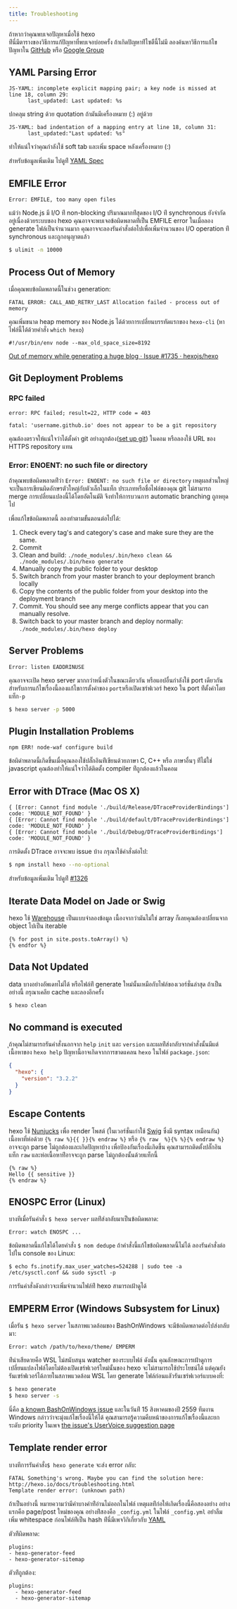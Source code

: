 ```yaml
---
title: Troubleshooting
---
```

ถ้าหากว่าคุณพบเจอปัญหาเมื่อใช้  hexo   
ท่ีนี่มีตารางของวิธีการแก้ปัญหาที่พบเจอบ่อยครั้ง ถ้าเกิดปัญหาท่ีไซตืนี้ไม่มี 
ลองค้นหาวิธีการแก้ไขปัญหาใน  [GitHub](https://github.com/hexojs/hexo/issues) 
หรือ  [Google Group](https://groups.google.com/group/hexo)

## YAML Parsing Error

``` plain
JS-YAML: incomplete explicit mapping pair; a key node is missed at line 18, column 29:
      last_updated: Last updated: %s
```

ปกคลุม string ด้วย quotation ถ้ามันมีเครื่องหมาย (:) อยู่ด้วย

``` plain
JS-YAML: bad indentation of a mapping entry at line 18, column 31:
      last_updated:"Last updated: %s"
```

ทำให้แน่ใจว่าคุณกำลังใช้ soft tab และเพิ่ม space หลังเครื่องหมาย (:)

สำหรับข้อมูลเพิ่มเติม ไปดูท่ี [YAML Spec](http://www.yaml.org/spec/1.2/spec.html)

## EMFILE Error

``` plain
Error: EMFILE, too many open files
```

แม้ว่า Node.js มี I/O ท่ี non-blocking ปริมาณมากท่ีสุดของ I/O ท่ี synchronous
 ยังจำกัดอยู่เนื่องด้วยระบบของ hexo  คุณอาจจะพบเจอข้อผิดพลาดท่ีเป็น EMFILE 
 error ในเมื่อลอง generate ไฟล์เป็นจำนวนมาก 
 คุณอาจจะลองรันคำสั่งต่อไปเพื่อเพิ่มจำนวนของ I/O operation ท่ี synchronous 
 และถูกอนุญาตแล้ว

``` bash
$ ulimit -n 10000
```

## Process Out of Memory

เมื่อคุณพบข้อผิดพลาดนี้ในช่วง generation:
```
FATAL ERROR: CALL_AND_RETRY_LAST Allocation failed - process out of memory
```

คุณเพิ่มขนาด heap memory ของ  Node.js ได้ด้วยการเปลี่ยนบรรทัดแรกของ `hexo-cli` (หาไฟล์นี้ได้ด้วยคำสั่ง `which hexo`) 
```
#!/usr/bin/env node --max_old_space_size=8192
```

[Out of memory while generating a huge blog · Issue #1735 · hexojs/hexo](https://github.com/hexojs/hexo/issues/1735)

## Git Deployment Problems

### RPC failed
``` plain
error: RPC failed; result=22, HTTP code = 403

fatal: 'username.github.io' does not appear to be a git repository
```

คุณต้องตรวจให้แน่ใจว่าได้ตั้งค่า git อย่างถูกต้อง([set up git](https://help.github.com/articles/set-up-git)) 
ในคอม หรือลองใช้ URL ของ HTTPS repository แทน


### Error: ENOENT: no such file or directory
ถ้าคุณพบข้อผิดพลาดท่ีว่า `Error: ENOENT: no such file or directory` 
เหตุผลส่วนใหญ่จะเป็นการเขียนผิดอักษรตัวใหญ่กับตัวเล็กในแท็ก 
ประเภทหรือชื่อไฟล์ของคุณ git ไม่สามารถ merge การเปลี่ยนแปลงนี้ได้โดยอัตโนมัติ 
จึงทำให้การบวนการ automatic branching ถูกหยุดไป

เพื่อแก้ไขข้อผิดพลาดนี้ ลองทำตามขั้นตอนต่อไปได้:
1. Check every tag's and category's case and make sure they are the same.
1. Commit
1. Clean and build: `./node_modules/.bin/hexo clean && ./node_modules/.bin/hexo generate`
1. Manually copy the public folder to your desktop
1. Switch branch from your master branch to your deployment branch locally
1. Copy the contents of the public folder from your desktop into the deployment branch
1. Commit. You should see any merge conflicts appear that you can manually resolve.
1. Switch back to your master branch and deploy normally: `./node_modules/.bin/hexo deploy`

## Server Problems

``` plain
Error: listen EADDRINUSE
```

คุณอาจจะเปิด hexo server มากกว่าหนึ่งตัวในขณะเดียวกัน หรือแอปอื่นกำลังใช้ 
port เดียวกัน สำหรับการแก้ไขเรื่องนี้ลองแก้ไขการตั้งค่าของ 
`port`หรือเปิดเซร์ฟเวอร์ hexo ใน port ท่ีตั้งค่าโดยแท็ก`-p`

``` bash
$ hexo server -p 5000
```

## Plugin Installation Problems

``` plain
npm ERR! node-waf configure build
```

ข้อผิดำพลาดนี้เกิดขึ้นเมื่อคุณลองใช้ปลั๊กอินท่ีเขียนด้วยภาษา C, C++ หรือ 
ภาษาอื่นๆ ท่ีไม้ใช่ javascript คุณต้องทำให้แน่ใจว่าได้ติดตั้ง compiler 
ท่ีถูกต้องแล้วในคอม

## Error with DTrace (Mac OS X)

```plain
{ [Error: Cannot find module './build/Release/DTraceProviderBindings'] code: 'MODULE_NOT_FOUND' }
{ [Error: Cannot find module './build/default/DTraceProviderBindings'] code: 'MODULE_NOT_FOUND' }
{ [Error: Cannot find module './build/Debug/DTraceProviderBindings'] code: 'MODULE_NOT_FOUND' }
```

การติดตั้ง DTrace อาจจะพบ issue บ้าง กรุณาใช้คำสั่งต่อไป:
```sh
$ npm install hexo --no-optional
```
สำหรับข้อมูลเพิ่มเติม ไปดูท่ี [#1326](https://github.com/hexojs/hexo/issues/1326#issuecomment-113871796)

## Iterate Data Model on Jade or Swig

hexo ใช้ [Warehouse] เป็นแบบจำลองข้อมูล เนื้องจากว่ามันไม่ใช่ array ก็เลยคุณต้องเปลี่ยนจาก object ไปเป็น iterable

```
{% for post in site.posts.toArray() %}
{% endfor %}
```

## Data Not Updated

data บางอย่างอัพเดทไม่ได้ หรือไฟล์ท่ี generate 
ใหม่นั้นเหมือกับไฟล์ของเวอร์ชั่นล่าสุด ถ้าเป็นอย่างนี้ กรุณาเคลีย cache 
และลองอีกครั้ง
``` bash
$ hexo clean
```

## No command is executed

ุถ้าคุณไม่สามารถรันคำสั่งนอกจาก `help` `init` และ  `version` 
และผลท่ีส่งกลับจากคำสั่งนั้นมีแต่เนื้อหาของ `hexo help` 
ปัญหานี้อาจเกิดจากการขาดแคลน  `hexo` ในไฟล์ `package.json`:
```json
{
  "hexo": {
    "version": "3.2.2"
  }
}
```

## Escape Contents

hexo ใช้ [Nunjucks] เพื่อ render โพสต์ (ในเวอร์ชั่นเก่าใช้ [Swig] ซึ่งมี 
syntax เหมือนกัน) เนื้อหาที่ห่อด้วย `{% raw %}{{ }}{% endraw %}` หรือ `{% raw 
%}{% %}{% endraw %}` อาจจะถูก parse ไม่ถูกต้องและเกิดปัญหาบ้าง 
เพื่อป้องกันเรื่องนี้เกิดขึ้น คุณสามารถติดตั้งปลั๊กอินแท็ก `raw` 
และห่อเนื้อหาท่ีอาจจะถูก parse ไม่ถูกต้องนั้นด้วยแท็กนี้

```
{% raw %}
Hello {{ sensitive }}
{% endraw %}
```

## ENOSPC Error (Linux)

บางทีเมื่อรันคำสั่ง `$ hexo server` ผลท่ีส่งกลับมาเป็นข้อผิดพลาด:
```
Error: watch ENOSPC ...
```
ข้อผิดพลาดนี้แก้ไขได้โดยคำสั่ง `$ nom dedupe` 
ถ้าคำสั่งนี้แก้ไขข้อผิดพลาดนี้ไม่ได้ ลองรันคำสั่งต่อไปใน console ของ Linux:
```
$ echo fs.inotify.max_user_watches=524288 | sudo tee -a /etc/sysctl.conf && sudo sysctl -p
```
การรันคำสั่งดังกล่าวจะเพิ่มจำนวนไฟล์ท่ี hexo สามารถเฝ้าดูได้

## EMPERM Error (Windows Subsystem for Linux)

เมื่อรัน `$ hexo server` ในสภาพแวดล้อมของ BashOnWindows 
จะมีข้อผิดพลาดต่อไปส่งกลับมา:
```
Error: watch /path/to/hexo/theme/ EMPERM
```
ท่ีน่าเสียดายคือ WSL ไม่สนับสนุน watcher ของระบบไฟล์ ดังนั้น 
คุณลักษณะการเฝ้าดูการเปลี่ยนแปลงไฟล์โดยไม่ต้องเปิดเชร์ฟเวอร์ใหม่นั้นของ hexo 
จะไม่สามารถใช้ประโยชน์ได้ แต่คุณยังรันเซร์ฟเวอร์ได้ภายในสภาพแวดล้อม WSL โดย 
generate ไฟล์ก่อนแลัวรันเซร์ฟเวอร์แบบคงที่:
``` sh
$ hexo generate
$ hexo server -s
```
นี่คือ [a known BashOnWindows issue](https://github.com/Microsoft/BashOnWindows/issues/216) 
และในวันท่ี 15 สิงหาคมของปี 2559 ทีมงาน Windows 
กล่าวว่าจะมุ่งแก้ไขเรื่องนี้ให้ได้ 
คุณสามารถรู้ความคืบหน้าของการแก้ไขเรื่องนี้และยกระดับ priority ในเพจ [the issue's UserVoice suggestion page](https://wpdev.uservoice.com/forums/266908-command-prompt-console-bash-on-ubuntu-on-windo/suggestions/13469097-support-for-filesystem-watchers-like-inotify)

## Template render error

บางทีการรันคำสั่ง`$ hexo generate` จะส่ง error กลับ:
```
FATAL Something's wrong. Maybe you can find the solution here: http://hexo.io/docs/troubleshooting.html
Template render error: (unknown path)
```
ถ้าเป็นอย่างนี้ หมายความว่ามีคำบางคำท่ีอ่านไม่ออกในไฟล์ เหตุผลท่ีก่อให้เกิดเรื่องนี้คือสองอย่าง อย่างแรกคือ page/post ใหม่ของคุณ อย่างท่ีสองคือ `_config.yml`  ในไฟล์ `_config.yml` อย่่าลืมเพิ่ม whitespace ก่อนไฟล์ท่ีเป็น hash ท่ีนี่มีเพจวิกิเกี่ยวกับ [YAML](https://en.wikipedia.org/wiki/YAML)



ตัวท่ีผิดพลาด:
```
plugins:
- hexo-generator-feed
- hexo-generator-sitemap
```
ตัวท่ีถูกต้อง:
```
plugins:
  - hexo-generator-feed
  - hexo-generator-sitemap
```

[Warehouse]: https://github.com/hexojs/warehouse
[Swig]: http://paularmstrong.github.io/swig/
[Nunjucks]: http://mozilla.github.io/nunjucks/
